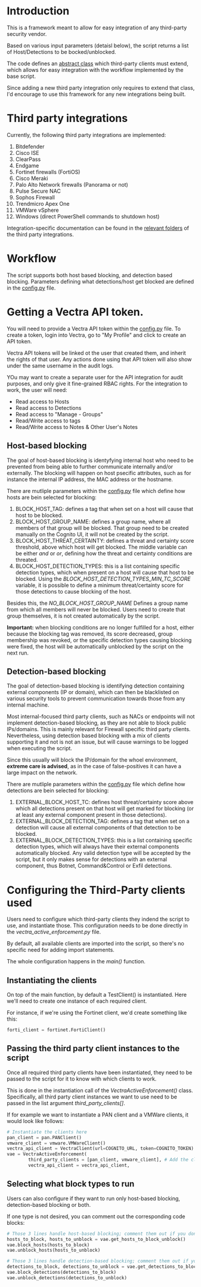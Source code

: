 # Introduction
This is a framework meant to allow for easy integration of any third-party security vendor. 

Based on various input parameters (detaisl below), the script returns a list of Host/Detections to be bocked/unblocked. 

The code defines an [abstract class](./third_party_clients/third_party_interface.py) which third-party clients must extend, which allows for easy integration with the workflow implemented by the base script. 

Since adding a new third party integration only requires to extend that class, I'd encourage to use this framework for any new integrations being built. 


# Third party integrations

Currently, the following third party integrations are implemented:
1. Bitdefender
2. Cisco ISE
3. ClearPass
4. Endgame
5. Fortinet firewalls (FortiOS)
6. Cisco Meraki
7. Palo Alto Network firewalls (Panorama or not)
8. Pulse Secure NAC
9. Sophos Firewall
10. Trendmicro Apex One
11. VMWare vSphere
12. Windows (direct PowerShell commands to shutdown host)

Integration-specific documentation can be found in the [relevant folders](./third_party_clients/) of the third party integrations. 


# Workflow

The script supports both host based blocking, and detection based blocking. Parameters defining what detections/host get blocked are defined in the [config.py](./config.py) file.


# Getting a Vectra API token. 

You will need to provide a Vectra API token within the [config.py](./config.py) file. To create a token, login into Vectra, go to "My Profile" and click to create an API token. 

Vectra API tokens will be linked ot the user that created them, and inherit the rights of that user. Any actions done using that API token will also show under the same username in the audit logs. 

YOu may want to create a separate user for the API integration for audit purposes, and only give it fine-grained RBAC rights. For the integration to work, the user will need:
* Read access to Hosts
* Read access to Detections
* Read access to "Manage - Groups"
* Read/Write access to tags
* Read/Write access to Notes & Other User's Notes


## Host-based blocking

The goal of host-based blocking is identyfying internal host who need to be prevented from being able to further communicate internally and/or externally. The blocking will happen on host psecific attributes, such as for instance the internal IP address, the MAC address or the hostname. 

There are mutliple parameters within the [config.py](./config.py) file which define how hosts are bein selected for blocking:

1. BLOCK_HOST_TAG: defines a tag that when set on a host will cause that host to be blocked.
2. BLOCK_HOST_GROUP_NAME: defines a group name, where all members of that group will be blocked. That group need to be created manually on the Cognito UI, it will not be created by the script. 
3. BLOCK_HOST_THREAT_CERTAINTY: defines a threat and certainty score threshold, above which host will get blocked. The middle variable can be either _and_ or _or_, defining how the threat and certainty conditions are threated. 
4. BLOCK_HOST_DETECTION_TYPES: this is a list containing specific detection types, which when present on a host will cause that host to be blocked. Using the _BLOCK_HOST_DETECTION_TYPES_MIN_TC_SCORE_ variable, it is possible to define a minimum threat/certainty score for those detections to cause blocking of the host. 

Besides this, the _NO_BLOCK_HOST_GROUP_NAME_ Defines a group name from which all members will never be blocked. Users need to create that group themselves, it is not created automatically by the script. 

**Important:** when blocking conditions are no longer fulfilled for a host, either because the blocking tag was removed, its score decreased, group membership was revoked, or the specific detection types causing blocking were fixed, the host will be automatically unblocked by the script on the next run. 

## Detection-based blocking

The goal of detection-based blocking is identifying detection containing external components (IP or domain), which can then be blacklisted on various security tools to prevent communication towards those from any internal machine. 

Most internal-focused third party clients, such as NACs or endpoints will not implement detection-based blocking, as they are not able to block public IPs/domains. This is mainly relevant for Firewall specific third party clients. Nevertheless, using detection based blocking with a mix of clients supporting it and not is not an issue, but will cause warnings to be logged when executing the script. 

Since this usually will block the IP/domain for the whoel environment, **extreme care is advised**, as in the case of false-positives it can have a large impact on the network. 

There are mutliple parameters within the [config.py](./config.py) file which define how detections are bein selected for blocking:

1. EXTERNAL_BLOCK_HOST_TC: defines host threat/certainty score above which all detections present on that host will get marked for blocking (or at least any external component present in those detections). 
2. EXTERNAL_BLOCK_DETECTION_TAG: defines a tag that when set on a detection will cause all external components of that detection to be blocked. 
3. EXTERNAL_BLOCK_DETECTION_TYPES: this is a list containing specific detection types, which will always have their external components automatically blocked. Any valid detection type will be accepted by the script, but it only makes sense for detections with an external component, thus Botnet, Command&Control or Exfil detections. 


# Configuring the Third-Party clients used

Users need to configure which third-party clients they indend the script to use, and instantiate those. This configuration needs to be done directly in the _vectra_active_enforcement.py_ file. 

By default, all available clients are imported into the script, so there's no specific need for adding import statements. 

The whole configuration happens in the _main()_ function. 

## Instantiating the clients

On top of the main function, by default a TestClient() is instantiated. Here we'll need to create one instance of each required client. 

For instance, if we're using the Fortinet client, we'd create something like this:
```python
forti_client = fortinet.FortiClient()
```

## Passing the third party client instances to the script

Once all required third party clients have been instantiated, they need to be passed to the script for it to know with which clients to work. 

This is done in the instantiation call of the _VectraActiveEnforcement()_ class. Specifically, all third party client instances we want to use need to be passed in the list argument _third_party_clients[]_.

If for example we want to instantiate a PAN client and a VMWare clients, it would look like follows:

```python
# Instantiate the clients here
pan_client = pan.PANClient()
vmware_client = vmware.VMWareClient()
vectra_api_client = VectraClient(url=COGNITO_URL, token=COGNITO_TOKEN)
vae = VectraActiveEnforcement(
        third_party_clients = [pan_client, vmware_client], # Add the clients to this list 
        vectra_api_client = vectra_api_client,
```

## Selecting what block types to run

Users can also configure if they want to run only host-based blocking, detection-based blocking or both. 

If one type is not desired, you can comment out the corresponding code blocks:

```python
# Those 3 lines handle host-based blocking; comment them out if you don't want it
hosts_to_block, hosts_to_unblock = vae.get_hosts_to_block_unblock()
vae.block_hosts(hosts_to_block)
vae.unblock_hosts(hosts_to_unblock)

# Those 3 lines handle detection-based blocking; comment them out if you don't want it
detections_to_block, detections_to_unblock = vae.get_detections_to_block_unblock()
vae.block_detections(detections_to_block)
vae.unblock_detections(detections_to_unblock)
```

